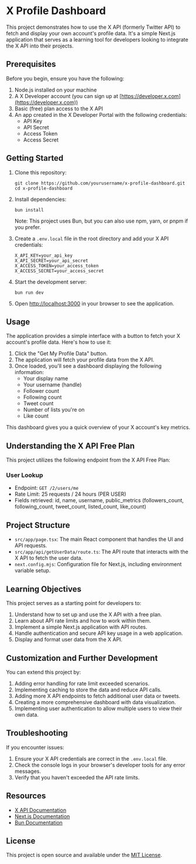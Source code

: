 # X Profile Dashboard

This project demonstrates how to use the X API (formerly Twitter API) to fetch and display your own account's profile data. It's a simple Next.js application that serves as a learning tool for developers looking to integrate the X API into their projects.

## Prerequisites

Before you begin, ensure you have the following:

1. Node.js installed on your machine
2. A X Developer account (you can sign up at [https://developer.x.com](https://developer.x.com))
3. Basic (free) plan access to the X API
4. An app created in the X Developer Portal with the following credentials:
   - API Key
   - API Secret
   - Access Token
   - Access Secret

## Getting Started

1. Clone this repository:
   ```
   git clone https://github.com/yourusername/x-profile-dashboard.git
   cd x-profile-dashboard
   ```

2. Install dependencies:
   ```
   bun install
   ```
   Note: This project uses Bun, but you can also use npm, yarn, or pnpm if you prefer.

3. Create a `.env.local` file in the root directory and add your X API credentials:
   ```
   X_API_KEY=your_api_key
   X_API_SECRET=your_api_secret
   X_ACCESS_TOKEN=your_access_token
   X_ACCESS_SECRET=your_access_secret
   ```

4. Start the development server:
   ```
   bun run dev
   ```

5. Open [http://localhost:3000](http://localhost:3000) in your browser to see the application.

## Usage

The application provides a simple interface with a button to fetch your X account's profile data. Here's how to use it:

1. Click the "Get My Profile Data" button.
2. The application will fetch your profile data from the X API.
3. Once loaded, you'll see a dashboard displaying the following information:
   - Your display name
   - Your username (handle)
   - Follower count
   - Following count
   - Tweet count
   - Number of lists you're on
   - Like count

This dashboard gives you a quick overview of your X account's key metrics.

## Understanding the X API Free Plan

This project utilizes the following endpoint from the X API Free Plan:

### User Lookup

- Endpoint: `GET /2/users/me`
- Rate Limit: 25 requests / 24 hours (PER USER)
- Fields retrieved: id, name, username, public_metrics (followers_count, following_count, tweet_count, listed_count, like_count)

## Project Structure

- `src/app/page.tsx`: The main React component that handles the UI and API requests.
- `src/app/api/getUserData/route.ts`: The API route that interacts with the X API to fetch the user data.
- `next.config.mjs`: Configuration file for Next.js, including environment variable setup.

## Learning Objectives

This project serves as a starting point for developers to:

1. Understand how to set up and use the X API with a free plan.
2. Learn about API rate limits and how to work within them.
3. Implement a simple Next.js application with API routes.
4. Handle authentication and secure API key usage in a web application.
5. Display and format user data from the X API.

## Customization and Further Development

You can extend this project by:

1. Adding error handling for rate limit exceeded scenarios.
2. Implementing caching to store the data and reduce API calls.
3. Adding more X API endpoints to fetch additional user data or tweets.
4. Creating a more comprehensive dashboard with data visualization.
5. Implementing user authentication to allow multiple users to view their own data.

## Troubleshooting

If you encounter issues:

1. Ensure your X API credentials are correct in the `.env.local` file.
2. Check the console logs in your browser's developer tools for any error messages.
3. Verify that you haven't exceeded the API rate limits.

## Resources

- [X API Documentation](https://developer.x.com/en/docs)
- [Next.js Documentation](https://nextjs.org/docs)
- [Bun Documentation](https://bun.sh/docs)

## License

This project is open source and available under the [MIT License](LICENSE).
